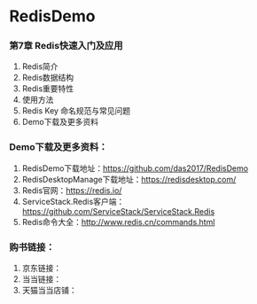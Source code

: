# RedisDemo

### 第7章 Redis快速入门及应用
1. Redis简介
2. Redis数据结构
3. Redis重要特性
4. 使用方法
5. Redis Key 命名规范与常见问题
6. Demo下载及更多资料

### Demo下载及更多资料：
1. RedisDemo下载地址：https://github.com/das2017/RedisDemo
2. RedisDesktopManage下载地址：https://redisdesktop.com/
3. Redis官网：https://redis.io/
4. ServiceStack.Redis客户端：https://github.com/ServiceStack/ServiceStack.Redis
5. Redis命令大全：http://www.redis.cn/commands.html

### 购书链接：
1. 京东链接：
2. 当当链接：
3. 天猫当当店铺：

